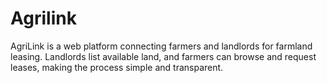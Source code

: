 # Agrilink
AgriLink is a web platform connecting farmers and landlords for farmland leasing. Landlords list available land, and farmers can browse and request leases, making the process simple and transparent.
